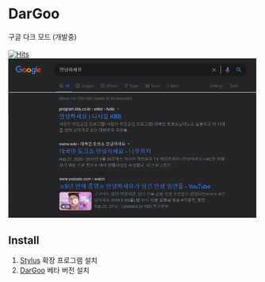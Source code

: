 # DarGoo
구글 다크 모드 (개발중)<br><br>
[![Hits](https://hits.seeyoufarm.com/api/count/incr/badge.svg?url=https%3A%2F%2Fgithub.com%2F1-EXON%2FGoogle-Dark&count_bg=%23B8B8B8&title_bg=%23555555&icon=&icon_color=%23E7E7E7&title=hits&edge_flat=false)](https://hits.seeyoufarm.com) <br>
<img src="preview.png" width="500px">

## Install
1. [Stylus](https://chrome.google.com/webstore/detail/stylus/clngdbkpkpeebahjckkjfobafhncgmne?hl=ko&authuser=0) 확장 프로그램 설치
2. [DarGoo](https://github.com/1-EXON/Google-Dark/raw/master/theme/dark.user.css) 베타 버전 설치

